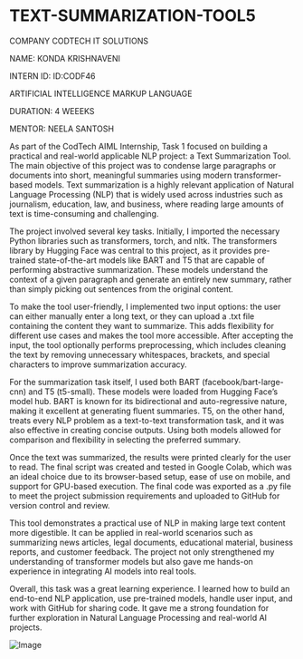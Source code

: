 # TEXT-SUMMARIZATION-TOOL5

COMPANY CODTECH IT SOLUTIONS

NAME: KONDA KRISHNAVENI 

INTERN ID: ID:CODF46

ARTIFICIAL INTELLIGENCE MARKUP LANGUAGE 

DURATION: 4 WEEEKS

MENTOR: NEELA SANTOSH

As part of the CodTech AIML Internship, Task 1 focused on building a practical and real-world applicable NLP project: a Text Summarization Tool. The main objective of this project was to condense large paragraphs or documents into short, meaningful summaries using modern transformer-based models. Text summarization is a highly relevant application of Natural Language Processing (NLP) that is widely used across industries such as journalism, education, law, and business, where reading large amounts of text is time-consuming and challenging.

The project involved several key tasks. Initially, I imported the necessary Python libraries such as transformers, torch, and nltk. The transformers library by Hugging Face was central to this project, as it provides pre-trained state-of-the-art models like BART and T5 that are capable of performing abstractive summarization. These models understand the context of a given paragraph and generate an entirely new summary, rather than simply picking out sentences from the original content.

To make the tool user-friendly, I implemented two input options: the user can either manually enter a long text, or they can upload a .txt file containing the content they want to summarize. This adds flexibility for different use cases and makes the tool more accessible. After accepting the input, the tool optionally performs preprocessing, which includes cleaning the text by removing unnecessary whitespaces, brackets, and special characters to improve summarization accuracy.

For the summarization task itself, I used both BART (facebook/bart-large-cnn) and T5 (t5-small). These models were loaded from Hugging Face’s model hub. BART is known for its bidirectional and auto-regressive nature, making it excellent at generating fluent summaries. T5, on the other hand, treats every NLP problem as a text-to-text transformation task, and it was also effective in creating concise outputs. Using both models allowed for comparison and flexibility in selecting the preferred summary.

Once the text was summarized, the results were printed clearly for the user to read. The final script was created and tested in Google Colab, which was an ideal choice due to its browser-based setup, ease of use on mobile, and support for GPU-based execution. The final code was exported as a .py file to meet the project submission requirements and uploaded to GitHub for version control and review.

This tool demonstrates a practical use of NLP in making large text content more digestible. It can be applied in real-world scenarios such as summarizing news articles, legal documents, educational material, business reports, and customer feedback. The project not only strengthened my understanding of transformer models but also gave me hands-on experience in integrating AI models into real tools.

Overall, this task was a great learning experience. I learned how to build an end-to-end NLP application, use pre-trained models, handle user input, and work with GitHub for sharing code. It gave me a strong foundation for further exploration in Natural Language Processing and real-world AI projects.

![Image](https://github.com/user-attachments/assets/b2883c2b-ca92-46cc-8c5a-2c12d87d3021)

